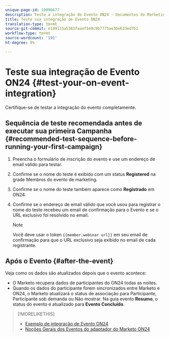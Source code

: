 ```yaml
---
unique-page-id: 10096677
description: Teste a integração do Evento ON24 - Documentos do Marketing - Documentação do produto
title: Teste sua integração de Evento ON24
translation-type: tm+mt
source-git-commit: e149133a5383faaef5e9c9b7775ae36e633ed7b1
workflow-type: tm+mt
source-wordcount: '191'
ht-degree: 0%

---
```



# Teste sua integração de Evento ON24 {#test-your-on-event-integration}

Certifique-se de testar a integração do evento completamente.

## Sequência de teste recomendada antes de executar sua primeira Campanha {#recommended-test-sequence-before-running-your-first-campaign}

1. Preencha o formulário de inscrição do evento e use um endereço de email válido para testar.
1. Confirme se o nome do teste é exibido com um status **Registered** na grade Membros do evento de marketing.
1. Confirme se o nome do teste também aparece como **Registrado** em ON24.
1. Confirme se o endereço de email válido que você usou para registrar o nome do teste recebeu um email de confirmação para o Evento e se o URL exclusivo foi resolvido no email.

   >[!NOTE]
   >
   >Você deve usar o token `{{member.webinar url}}` em seu email de confirmação para que o URL exclusivo seja exibido no email de cada registrante.

## Após o Evento {#after-the-event}

Veja como os dados são atualizados depois que o evento acontece:

* O Marketo recupera dados de participantes do ON24 todas as noites.
* Quando os dados do participante forem sincronizados entre Marketo e ON24, o Marketo atualizará o status de associação para Participante, Participante sob demanda ou Não mostrar. Na guia evento **Resumo**, o status do evento é atualizado para **Evento Concluído**.

>[!MORELIKETHIS]
>
>* [Exemplo de integração de Evento ON24](example-on24-event-integration.md)
>* [Noções Gerais dos Eventos do adaptador do Marketo ON24](understanding-marketo-on24-adapter-events.md)

>



